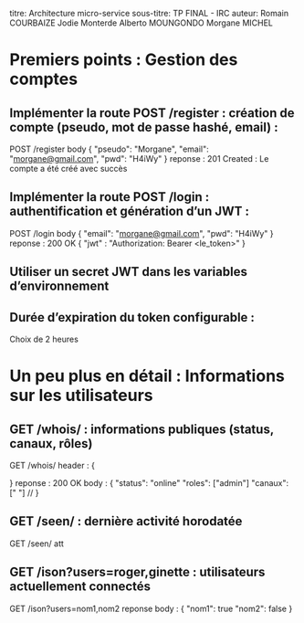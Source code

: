 titre: Architecture micro-service
sous-titre: TP FINAL - IRC
auteur: Romain COURBAIZE Jodie Monterde Alberto MOUNGONDO Morgane MICHEL


# Premiers points : Gestion des comptes

## Implémenter la route POST /register : création de compte (pseudo, mot de passe hashé, email) : 
POST /register body {
    "pseudo": "Morgane",
    "email": "morgane@gmail.com",
    "pwd": "H4iWy"
}
reponse : 201 Created : Le compte a été créé avec succès

## Implémenter la route POST /login : authentification et génération d’un JWT : 

POST /login body {
    "email": "morgane@gmail.com",
    "pwd": "H4iWy"
}
reponse : 200 OK
{
    "jwt" : "Authorization: Bearer <le_token>" 
}

## Utiliser un secret JWT dans les variables d’environnement
## Durée d’expiration du token configurable : 
Choix de 2 heures 

# Un peu plus en détail : Informations sur les utilisateurs

## GET /whois/<pseudo> : informations publiques (status, canaux, rôles)

GET /whois/<pseudo> 
header : {

}
reponse : 200 OK 
body : {
    "status": "online"
    "roles": ["admin"]
    "canaux": [" "] // 
}
## GET /seen/<pseudo> : dernière activité horodatée

GET /seen/<pseudo> att

## GET /ison?users=roger,ginette : utilisateurs actuellement connectés

GET /ison?users=nom1,nom2
reponse body : {
    "nom1": true
    "nom2": false 
}
